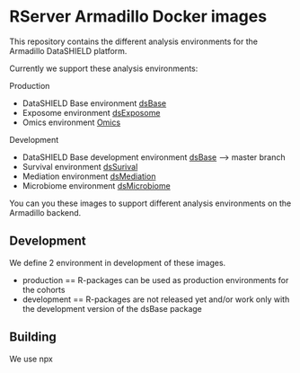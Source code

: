 # RServer Armadillo Docker images
This repository contains the different analysis environments for the Armadillo DataSHIELD platform.

Currently we support these analysis environments:

Production
- DataSHIELD Base environment [dsBase](https://github.com/datashield/dsBase)
- Exposome environment [dsExposome](https://github.com/datashield/dsBase)
- Omics environment [Omics](https://github.com/datashield/dsBase)

Development
- DataSHIELD Base development environment [dsBase](https://github.com/datashield/dsBase) --> master branch
- Survival environment [dsSurival](https://github.com/datashield/dsBase)
- Mediation environment [dsMediation](https://github.com/datashield/dsBase)
- Microbiome environment [dsMicrobiome](https://github.com/datashield/dsBase)

You can you these images to support different analysis environments on the Armadillo backend.
## Development
We define 2 environment in development of these images.

- production == R-packages can be used as production environments for the cohorts
- development == R-packages are not released yet and/or work only with the development version of the dsBase package 

## Building
We use npx 